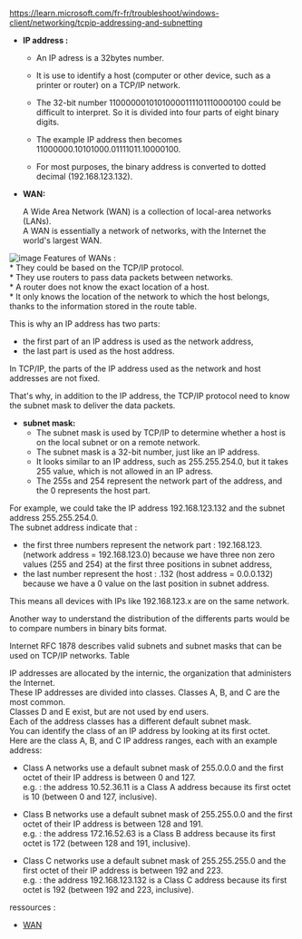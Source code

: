 https://learn.microsoft.com/fr-fr/troubleshoot/windows-client/networking/tcpip-addressing-and-subnetting

- **IP address :**<br>

    * An IP adress is a 32bytes number.<br>

    * It is use to identify a host (computer or other device, such as a printer or router) on a TCP/IP network.<br>

    * The 32-bit number 11000000101010000111101110000100 could be difficult to interpret. So it is divided into four parts of eight binary digits.<br>

    * The example IP address then becomes 11000000.10101000.01111011.10000100.<br>

    * For most purposes, the binary address is converted to dotted decimal (192.168.123.132).<br>

- **WAN:**<br>

    A Wide Area Network (WAN) is a collection of local-area networks (LANs).<br>
    A WAN is essentially a network of networks, with the Internet the world's largest WAN.

![image](https://github.com/user-attachments/assets/0646f614-4275-41c4-8aa8-d83f3eac0c5f)
    Features of WANs :<br>
      * They could be based on the TCP/IP protocol.<br>
      * They use routers to pass data packets between networks.<br>
      * A router does not know the exact location of a host.<br>
      * It only knows the location of the network to which the host belongs, thanks to the information stored in the route table.<br>

This is why an IP address has two parts:
  - the first part of an IP address is used as the network address,
  - the last part is used as the host address.<br>

In TCP/IP, the parts of the IP address used as the network and host addresses are not fixed.
 
That's why, in addition to the IP address, the TCP/IP protocol need to know the subnet mask to deliver the data packets.

- **subnet mask:**
    * The subnet mask is used by TCP/IP to determine whether a host is on the local subnet or on a remote network.<br>
    * The subnet mask is a 32-bit number, just like an IP address.<br>
    * It looks similar to an IP address, such as 255.255.254.0, but it takes 255 value, which is not allowed in an IP adress.<br>
    * The 255s and 254 represent the network part of the address, and the 0 represents the host part.<br>

For example, we could take the IP address 192.168.123.132 and the subnet address 255.255.254.0.<br>
The subnet address indicate that :
  * the first three numbers represent the network part : 192.168.123. (network address = 192.168.123.0) because we have three non zero values (255 and 254) at the first three positions in subnet address,
  * the last number represent the host : .132 (host address = 0.0.0.132) because we have a 0 value on the last position in subnet address.

This means all devices with IPs like 192.168.123.x are on the same network.

Another way to understand the distribution of the differents parts would be to compare numbers in binary bits format. 

Internet RFC 1878 describes valid subnets and subnet masks that can be used on TCP/IP networks.
Table

IP addresses are allocated by the internic, the organization that administers the Internet.<br>
These IP addresses are divided into classes. Classes A, B, and C are the most common.<br>
Classes D and E exist, but are not used by end users.<br>
Each of the address classes has a different default subnet mask.<br>
You can identify the class of an IP address by looking at its first octet.<br>
Here are the class A, B, and C IP address ranges, each with an example address:<br>

   - Class A networks use a default subnet mask of 255.0.0.0 and the first octet of their IP address is between 0 and 127.<br>
     e.g. : the address 10.52.36.11 is a Class A address because its first octet is 10 (between 0 and 127, inclusive).

   - Class B networks use a default subnet mask of 255.255.0.0 and the first octet of their IP address is between 128 and 191.<br>
     e.g. : the address 172.16.52.63 is a Class B address because its first octet is 172 (between 128 and 191, inclusive).

   - Class C networks use a default subnet mask of 255.255.255.0 and the first octet of their IP address is between 192 and 223.<br>
     e.g. : the address 192.168.123.132 is a Class C address because its first octet is 192 (between 192 and 223, inclusive).






ressources :
- [WAN](https://www.cisco.com/c/en/us/products/switches/what-is-a-wan-wide-area-network.html#:~:text=In%20its%20simplest%20form%2C%20a,Internet%20the%20world's%20largest%20WAN)
